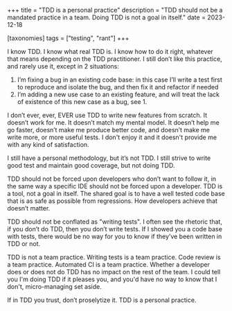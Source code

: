 +++
title = "TDD is a personal practice"
description = "TDD should not be a mandated practice in a team. Doing TDD is not a goal in itself."
date = 2023-12-18

[taxonomies]
tags = ["testing", "rant"]
+++


I know TDD. I know what real TDD is. I know how to do it right, whatever that means depending on the TDD practitioner.
I still don’t like this practice, and rarely use it, except in 2 situations:

1. I’m fixing a bug in an existing code base: in this case I’ll write a test first to reproduce and isolate the bug, and then fix it and refactor if needed
2. I’m adding a new use case to an existing feature, and will treat the lack of existence of this new case as a bug, see 1.

I don’t ever, ever, EVER use TDD to write new features from scratch. It doesn’t work for me. It doesn’t match my mental model. It doesn’t help me go faster, doesn’t make me produce better code, and doesn’t make me write more, or more useful tests. I don't enjoy it and it doesn't provide me with any kind of satisfaction.

I still have a personal methodology, but it’s not TDD. I still strive to write good test and maintain good coverage, but not doing TDD.

TDD should not be forced upon developers who don’t want to follow it, in the same way a specific IDE should not be forced upon a developer. TDD is a tool, not a goal in itself. The shared goal is to have a well tested code base that is as safe as possible from regressions. How developers achieve that doesn’t matter.

TDD should not be conflated as "writing tests". I often see the rhetoric that, if you don’t do TDD, then you don’t write tests. If I showed you a code base with tests, there would be no way for you to know if they’ve been written in TDD or not.

TDD is not a team practice. Writing tests is a team practice. Code review is a team practice. Automated CI is a team practice. Whether a developer does or does not do TDD has no impact on the rest of the team. I could tell you I'm doing TDD if it pleases you, and you'd have no way to know that I don't, micro-managing set aside.

If in TDD you trust, don’t proselytize it. TDD is a personal practice.

